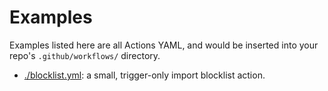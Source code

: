 # Examples

Examples listed here are all Actions YAML, and would be inserted into your repo's `.github/workflows/` directory.

- [./blocklist.yml](./blocklist.yml): a small, trigger-only import blocklist action. 
